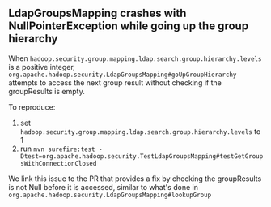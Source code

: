 ## LdapGroupsMapping crashes with NullPointerException while going up the group hierarchy 

When `hadoop.security.group.mapping.ldap.search.group.hierarchy.levels` is a positive integer, `org.apache.hadoop.security.LdapGroupsMapping#goUpGroupHierarchy` attempts to access the next group result without checking if the groupResults is empty.

To reproduce:
1. set `hadoop.security.group.mapping.ldap.search.group.hierarchy.levels` to 1
2. run `mvn surefire:test -Dtest=org.apache.hadoop.security.TestLdapGroupsMapping#testGetGroupsWithConnectionClosed`


We link this issue to the PR that provides a fix by checking the groupResults is not Null before it is accessed, similar to what's done in `org.apache.hadoop.security.LdapGroupsMapping#lookupGroup`